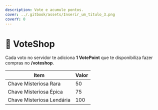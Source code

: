 ```yaml
---
description: Vote e acumule pontos.
cover: ../.gitbook/assets/Inserir_um_titulo_3.png
coverY: 0
---
```


# 🔑 VoteShop

Cada voto no servidor te adiciona **1 VotePoint** que te disponibiliza fazer compras no **/voteshop**.

| Item                      | Valor |
| ------------------------- | ----- |
| Chave Misteriosa Rara     | 50    |
| Chave Misteriosa Épica    | 75    |
| Chave Misteriosa Lendária | 100   |
